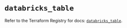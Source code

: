 # `databricks_table`

Refer to the Terraform Registry for docs: [`databricks_table`](https://registry.terraform.io/providers/databricks/databricks/1.33.0/docs/resources/table).
